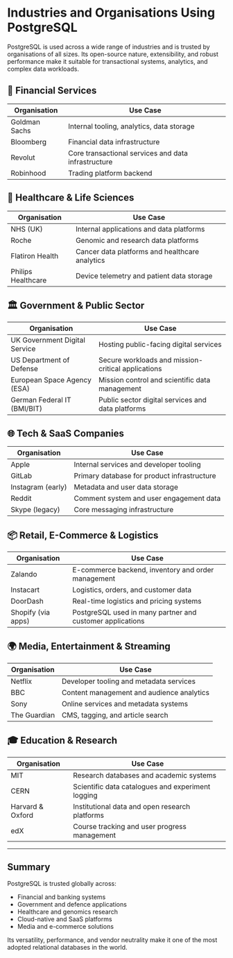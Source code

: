 # Industries and Organisations Using PostgreSQL

PostgreSQL is used across a wide range of industries and is trusted by organisations of all sizes. Its open-source nature, extensibility, and robust performance make it suitable for transactional systems, analytics, and complex data workloads.

## 🏦 Financial Services

| Organisation     | Use Case                                              |
|------------------|--------------------------------------------------------|
| Goldman Sachs    | Internal tooling, analytics, data storage             |
| Bloomberg        | Financial data infrastructure                         |
| Revolut          | Core transactional services and data infrastructure   |
| Robinhood        | Trading platform backend                              |

## 🏥 Healthcare & Life Sciences

| Organisation        | Use Case                                                   |
|---------------------|-------------------------------------------------------------|
| NHS (UK)            | Internal applications and data platforms                    |
| Roche               | Genomic and research data platforms                         |
| Flatiron Health     | Cancer data platforms and healthcare analytics              |
| Philips Healthcare  | Device telemetry and patient data storage                   |

## 🏛️ Government & Public Sector

| Organisation                   | Use Case                                              |
|--------------------------------|--------------------------------------------------------|
| UK Government Digital Service  | Hosting public-facing digital services                |
| US Department of Defense       | Secure workloads and mission-critical applications     |
| European Space Agency (ESA)    | Mission control and scientific data management         |
| German Federal IT (BMI/BIT)    | Public sector digital services and data platforms      |

## 🌐 Tech & SaaS Companies

| Organisation    | Use Case                                                |
|------------------|----------------------------------------------------------|
| Apple            | Internal services and developer tooling                 |
| GitLab           | Primary database for product infrastructure             |
| Instagram (early)| Metadata and user data storage                          |
| Reddit           | Comment system and user engagement data                 |
| Skype (legacy)   | Core messaging infrastructure                           |

## 📦 Retail, E-Commerce & Logistics

| Organisation    | Use Case                                                    |
|------------------|-------------------------------------------------------------|
| Zalando          | E-commerce backend, inventory and order management          |
| Instacart        | Logistics, orders, and customer data                        |
| DoorDash         | Real-time logistics and pricing systems                     |
| Shopify (via apps)| PostgreSQL used in many partner and customer applications  |

## 🌍 Media, Entertainment & Streaming

| Organisation   | Use Case                                                     |
|----------------|---------------------------------------------------------------|
| Netflix        | Developer tooling and metadata services                      |
| BBC            | Content management and audience analytics                    |
| Sony           | Online services and metadata systems                         |
| The Guardian   | CMS, tagging, and article search                             |

## 🎓 Education & Research

| Organisation        | Use Case                                                 |
|---------------------|-----------------------------------------------------------|
| MIT                 | Research databases and academic systems                   |
| CERN                | Scientific data catalogues and experiment logging         |
| Harvard & Oxford    | Institutional data and open research platforms            |
| edX                 | Course tracking and user progress management              |

---

## Summary

PostgreSQL is trusted globally across:
- Financial and banking systems
- Government and defence applications
- Healthcare and genomics research
- Cloud-native and SaaS platforms
- Media and e-commerce solutions

Its versatility, performance, and vendor neutrality make it one of the most adopted relational databases in the world.


